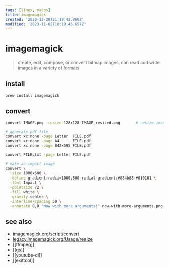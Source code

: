 ```yaml
---
tags: [linux, macos]
title: imagemagick
created: '2020-12-28T21:19:42.860Z'
modified: '2023-11-02T10:19:46.657Z'
---
```


# imagemagick

> create, edit, compose, or convert bitmap images, can read and write images in a variety of formats

## install

```sh
brew install imagemagick
```

## convert

```sh
convert IMAGE.png -resize 128x128 IMAGE_resized.png       # resize image

# generate pdf file
convert xc:none -page Letter  FILE.pdf
convert xc:none -page A4      FILE.pdf
convert xc:none -page 842x595 FILE.pdf

convert FILE.txt -page Letter FILE.pdf

# make an impact image
convert \
  -size 1000x600 \
  -define gradient:radii=1000,500 radial-gradient:#884b88-#010101 \
  -font Impact \
  -pointsize 72 \
  -fill white \
  -gravity center \
  -interline-spacing 50 \
  -annotate 0,0 "Now with more arguments!" now-with-more-arguments.png
```

## see also

- [imagemagick.org/script/convert](https://imagemagick.org/script/convert.php)
- [legacy.imagemagick.org/Usage/resize](https://legacy.imagemagick.org/Usage/resize/)
- [[ffmpeg]]
- [[gs]]
- [[youtube-dl]]
- [[exiftool]]
